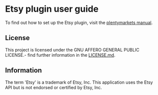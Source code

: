 
# Etsy plugin user guide

<div class="alert alert-info" role="alert">
  To find out how to set up the Etsy plugin, visit the <a href="https://knowledge.plentymarkets.com/en/markets/etsy" target="_blank">plentymarkets manual</a>.
</div>


## License

This project is licensed under the GNU AFFERO GENERAL PUBLIC LICENSE.- find further information in the [LICENSE.md](https://github.com/plentymarkets/plugin-etsy/blob/master/LICENSE.md).


## Information

The term 'Etsy' is a trademark of Etsy, Inc. This application uses the Etsy API but is not endorsed or certified by Etsy, Inc.

